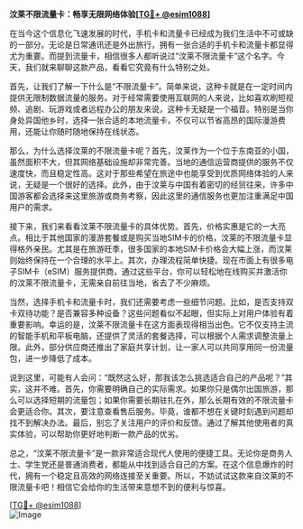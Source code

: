 **汶莱不限流量卡：畅享无限网络体验[[TG💪+ @esim1088](https://t.me/s/esim1088)]**

在当今这个信息化飞速发展的时代，手机卡和流量卡已经成为我们生活中不可或缺的一部分。无论是日常通讯还是外出旅行，拥有一张合适的手机卡和流量卡都显得尤为重要。而提到流量卡，相信很多人都听说过“汶莱不限流量卡”这个名字。今天，我们就来聊聊这款产品，看看它究竟有什么特别之处。

首先，让我们了解一下什么是“不限流量卡”。简单来说，这种卡就是在一定时间内提供无限制数据流量的服务。对于经常需要使用互联网的人来说，比如喜欢刷短视频、追剧、玩游戏或者远程办公的朋友来说，这种卡无疑是一个福音。特别是当你身处异国他乡时，选择一张合适的本地流量卡，不仅可以节省高昂的国际漫游费用，还能让你随时随地保持在线状态。

那么，为什么选择汶莱的不限流量卡呢？首先，汶莱作为一个位于东南亚的小国，虽然面积不大，但其网络基础设施却非常完善。当地的通信运营商提供的服务不仅速度快，而且稳定性高。这对于那些希望在旅途中也能享受到优质网络体验的人来说，无疑是一个很好的选择。此外，由于汶莱与中国有着密切的经贸往来，许多中国游客都会选择来这里旅游或商务考察，因此这里的通信服务也更加注重满足中国用户的需求。

接下来，我们来看看汶莱不限流量卡的具体优势。首先，价格实惠是它的一大亮点。相比于其他国家的漫游套餐或是购买当地SIM卡的价格，汶莱的不限流量卡显得格外亲民。尤其是在旅游旺季，很多国家的本地SIM卡价格会大幅上涨，而汶莱则始终保持在一个合理的水平上。其次，办理流程简单快捷。现在市面上有很多电子SIM卡（eSIM）服务提供商，通过这些平台，你可以轻松地在线购买并激活你的汶莱不限流量卡，无需亲自前往当地，省去了不少麻烦。

当然，选择手机卡和流量卡时，我们还需要考虑一些细节问题。比如，是否支持双卡双待功能？是否兼容多种设备？这些问题看似不起眼，但实际上对用户体验有着重要影响。幸运的是，汶莱不限流量卡在这方面表现得相当出色。它不仅支持主流的智能手机和平板电脑，还提供了灵活的套餐选择，可以根据个人需求调整流量上限。此外，部分供应商还推出了家庭共享计划，让一家人可以共同享用同一份流量包，进一步降低了成本。

说到这里，可能有人会问：“既然这么好，那我该怎么挑选适合自己的产品呢？”其实，这并不难。首先，你需要明确自己的实际需求。如果你只是偶尔出国旅游，那么可以选择短期的流量包；如果你需要长期驻扎在外，那么长期有效的不限流量卡会更适合你。其次，要注意查看售后服务。毕竟，谁都不想在关键时刻遇到问题却找不到解决办法。最后，别忘了关注用户的评价和反馈。通过了解其他使用者的真实体验，可以帮助你更好地判断一款产品的优劣。

总之，“汶莱不限流量卡”是一款非常适合现代人使用的便捷工具。无论你是商务人士、学生党还是普通消费者，都能从中找到适合自己的方案。在这个信息爆炸的时代，拥有一个稳定且高效的网络连接至关重要。所以，不妨试试这款来自汶莱的不限流量卡吧！相信它会给你的生活带来意想不到的便利与惊喜。

[[TG💪+ @esim1088](https://t.me/s/esim1088)]  
![Image](https://i.postimg.cc/4NQfJmqS/Snipaste-2025-05-13-00-14-12.png)